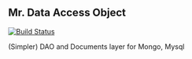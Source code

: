 Mr. Data Access Object
-----------------------

[![Build Status](https://travis-ci.org/wikidi/mrdao.png)](https://travis-ci.org/wikidi/mrdao)

(Simpler) DAO and Documents layer for Mongo, Mysql